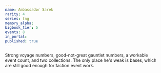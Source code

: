 ```yaml
---
name: Ambassador Sarek
rarity: 4
series: tng
memory_alpha:
bigbook_tier: 5
events: 8
in_portal:
published: true
---
```


Strong voyage numbers, good-not-great gauntlet numbers, a workable event count, and two collections. The only place he's weak is bases, which are still good enough for faction event work.

